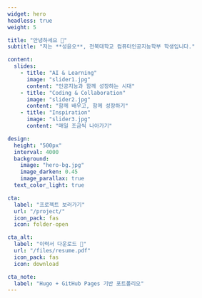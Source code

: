 ```yaml
---
widget: hero
headless: true
weight: 5

title: "안녕하세요 👋"
subtitle: "저는 **성윤오**, 전북대학교 컴퓨터인공지능학부 학생입니다."

content:
  slides:
    - title: "AI & Learning"
      image: "slider1.jpg"
      content: "인공지능과 함께 성장하는 시대"
    - title: "Coding & Collaboration"
      image: "slider2.jpg"
      content: "함께 배우고, 함께 성장하기"
    - title: "Inspiration"
      image: "slider3.jpg"
      content: "매일 조금씩 나아가기"

design:
  height: "500px"
  interval: 4000
  background:
    image: "hero-bg.jpg"
    image_darken: 0.45
    image_parallax: true
  text_color_light: true

cta:
  label: "프로젝트 보러가기"
  url: "/project/"
  icon_pack: fas
  icon: folder-open

cta_alt:
  label: "이력서 다운로드 📄"
  url: "/files/resume.pdf"
  icon_pack: fas
  icon: download

cta_note:
  label: "Hugo + GitHub Pages 기반 포트폴리오"
---
```

